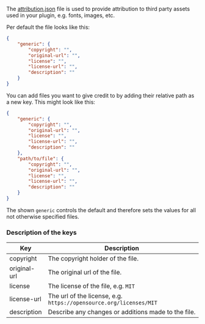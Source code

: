 The [attribution.json](attribution_json.md) file is used to provide attribution to third party assets used in your plugin, e.g. fonts, images, etc.

Per default the file looks like this:
```json title="attribution.json"
{
    "generic": {
        "copyright": "",
        "original-url": "",
        "license": "",
        "license-url": "",
        "description": ""
    }
}
```

You can add files you want to give credit to by adding their relative path as a new key.
This might look like this:
```json title="attribution.json"
{
    "generic": {
        "copyright": "",
        "original-url": "",
        "license": "",
        "license-url": "",
        "description": ""
    },
    "path/to/file": {
        "copyright": "",
        "original-url": "",
        "license": "",
        "license-url": "",
        "description": ""
    }
}
```

The shown `generic` controls the default and therefore sets the values for all not otherwise specified files.

### Description of the keys
|Key|Description|
|---|---|
|copyright|The copyright holder of the file.|
|original-url|The original url of the file.|
|license|The license of the file, e.g. `MIT`|
|license-url|The url of the license, e.g. `https://opensource.org/licenses/MIT`|
|description|Describe any changes or additions made to the file.|